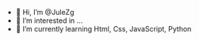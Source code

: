 - 👋 Hi, I’m @JuleZg
- 👀 I’m interested in ...
- 🌱 I’m currently learning Html, Css, JavaScript, Python


<!---
JuleZg/JuleZg is a ✨ special ✨ repository because its `README.md` (this file) appears on your GitHub profile.
You can click the Preview link to take a look at your changes.
--->
